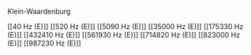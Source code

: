 Klein-Waardenburg

[[40 Hz (E)]]
[[520 Hz (E)]]
[[5090 Hz (E)]]
[[35000 Hz (E)]]
[[175330 Hz (E)]]
[[432410 Hz (E)]]
[[561930 Hz (E)]]
[[714820 Hz (E)]]
[[823000 Hz (E)]]
[[987230 Hz (E)]]